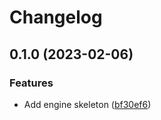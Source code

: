 # Changelog

## 0.1.0 (2023-02-06)


### Features

* Add engine skeleton ([bf30ef6](https://github.com/evematic/evematic/commit/bf30ef67bb0cbb8e212088740587d8c230da02c2))
